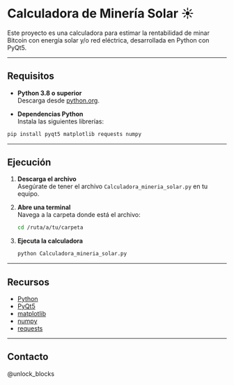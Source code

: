 # Calculadora de Minería Solar ☀️

Este proyecto es una calculadora  para estimar la rentabilidad de minar Bitcoin con energía solar y/o red eléctrica, desarrollada en Python con PyQt5.

---

## Requisitos

- **Python 3.8 o superior**  
  Descarga desde [python.org](https://www.python.org/downloads/).

- **Dependencias Python**  
  Instala las siguientes librerías:

```bash
pip install pyqt5 matplotlib requests numpy
```

---

## Ejecución

1. **Descarga el archivo**  
   Asegúrate de tener el archivo `Calculadora_mineria_solar.py` en tu equipo.

2. **Abre una terminal**  
   Navega a la carpeta donde está el archivo:

   ```bash
   cd /ruta/a/tu/carpeta
   ```

3. **Ejecuta la calculadora**  
   ```bash
   python Calculadora_mineria_solar.py
   ```

---

## Recursos

- [Python](https://www.python.org/)
- [PyQt5](https://pypi.org/project/PyQt5/)
- [matplotlib](https://matplotlib.org/)
- [numpy](https://numpy.org/)
- [requests](https://requests.readthedocs.io/)

---

## Contacto

@unlock_blocks
